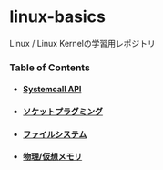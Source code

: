 # linux-basics
Linux / Linux Kernelの学習用レポジトリ

### Table of Contents
 - #### [Systemcall API](syscall)
 - #### [ソケットプラグミング](socket_programing)
 - #### [ファイルシステム](filesystem)
 - #### [物理/仮想メモリ](memory)
